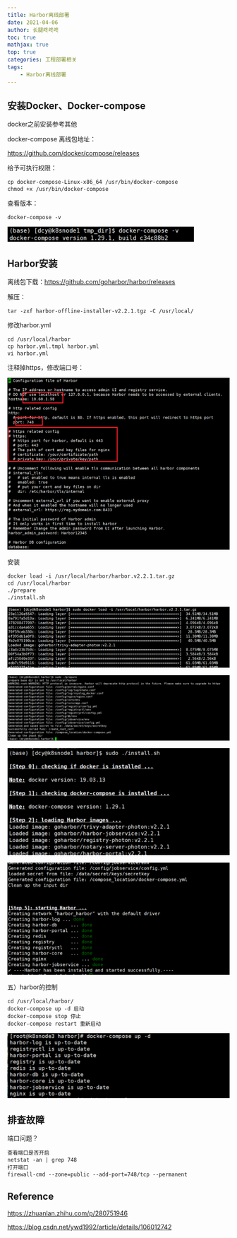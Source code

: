 ```yaml
---
title: Harbor离线部署
date: 2021-04-06
author: 长腿咚咚咚
toc: true
mathjax: true
top: true
categories: 工程部署相关
tags:
	- Harbor离线部署
---
```




## 安装Docker、Docker-compose

docker之前安装参考其他



docker-compose 离线包地址：

https://github.com/docker/compose/releases



给予可执行权限：

```
cp docker-compose-Linux-x86_64 /usr/bin/docker-compose
chmod +x /usr/bin/docker-compose
```

查看版本：

```
docker-compose -v
```

![1619510471441](Harbor%E7%A6%BB%E7%BA%BF%E9%83%A8%E7%BD%B2/1619510471441.png)



## Harbor安装

离线包下载：https://github.com/goharbor/harbor/releases

解压：

```
tar -zxf harbor-offline-installer-v2.2.1.tgz -C /usr/local/ 
```

修改harbor.yml

```
cd /usr/local/harbor 
cp harbor.yml.tmpl harbor.yml
vi harbor.yml

```

注释掉https，修改端口号：

![1619682950573](Harbor%E7%A6%BB%E7%BA%BF%E9%83%A8%E7%BD%B2/1619682950573.png)



安装

```
docker load -i /usr/local/harbor/harbor.v2.2.1.tar.gz
cd /usr/local/harbor
./prepare 
./install.sh
```

![1619510673967](Harbor%E7%A6%BB%E7%BA%BF%E9%83%A8%E7%BD%B2/1619510673967.png)



![1619510736486](Harbor%E7%A6%BB%E7%BA%BF%E9%83%A8%E7%BD%B2/1619510736486.png)

![1619510776721](Harbor%E7%A6%BB%E7%BA%BF%E9%83%A8%E7%BD%B2/1619510776721.png)

![1619510785441](Harbor%E7%A6%BB%E7%BA%BF%E9%83%A8%E7%BD%B2/1619510785441.png)



五）harbor的控制

```text
cd /usr/local/harbor/
docker-compose up -d 启动 
docker-compose stop 停止 
docker-compose restart 重新启动
```

![1619683011292](Harbor%E7%A6%BB%E7%BA%BF%E9%83%A8%E7%BD%B2/1619683011292.png)



## 排查故障

端口问题？

```
查看端口是否开启
netstat -an | grep 748
打开端口
firewall-cmd --zone=public --add-port=748/tcp --permanent
```







## Reference

https://zhuanlan.zhihu.com/p/280751946

https://blog.csdn.net/ywd1992/article/details/106012742

